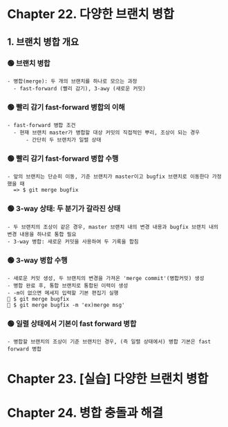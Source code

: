 # Chapter 22. 다양한 브랜치 병합
## 1. 브랜치 병합 개요
### 🟢 브랜치 병합
```
- 병합(merge): 두 개의 브랜치를 하나로 모으는 과정
  - fast-forward (빨리 감기), 3-awy (새로운 커밋)
```
### 🟢 빨리 감기 fast-forward 병합의 이해
```
- fast-forward 병합 조건
  - 현재 브랜치 master가 병합할 대상 커밋의 직접적인 뿌리, 조상이 되는 경우
      - 간단히 두 브랜치가 일렬 상태
```
### 🟢 빨리 감기 fast-forward 병합 수행
```
- 앞의 브랜치는 단순히 이동, 기준 브랜치가 master이고 bugfix 브랜치로 이동한다 가정했을 때
  => $ git merge bugfix
```
### 🟢 3-way 상태: 두 분기가 갈라진 상태
```
- 두 브랜치의 조상이 같은 경우, master 브랜치 내의 변경 내용과 bugfix 브랜치 내의 변경 내용을 하나로 통합 필요
- 3-way 병합: 새로운 커밋을 사용하여 두 기록을 합침
```
### 🟢 3-way 병합 수행
```
- 새로운 커밋 생성, 두 브랜치의 변경을 가져온 'merge commit'(병합커밋) 생성
- 병합 완료 후, 통합 브랜치로 통합된 이력이 생성
- -m이 없으면 메세지 입력할 기본 편집기 실행
🔺 $ git merge bugfix
🔺 $ git merge bugfix -m 'ex)merge msg'
```
### 🟢 일렬 상태에서 기본이 fast forward 병합
```
- 병합할 브랜치의 조상이 기준 브랜치인 경우, (즉 일렬 상태에서) 병합 기본은 fast forward 병합
```
# Chapter 23. [실습] 다양한 브랜치 병합
## 

# Chapter 24. 병합 충돌과 해결
